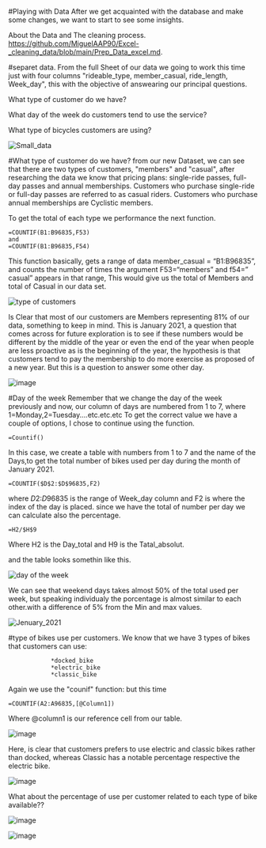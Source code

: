 #Playing with Data
After we get acquainted with the database and make some changes, we want to start to see some insights.

About the Data and The cleaning process. 
https://github.com/MiguelAAP90/Excel-_cleaning_data/blob/main/Prep_Data_excel.md.


#separet data.
From the full Sheet of our data  we going to work this time just with four columns "rideable_type,	member_casual,	ride_length,	Week_day", 
this with the objective of answearing our principal questions.

What type of customer do we have?

What day of the week do customers tend to use the service?

What type of bicycles customers are using?


![Small_data](https://user-images.githubusercontent.com/60878213/149678672-06852ba4-7102-445f-8467-1d59f74e7a83.png)


#What type of customer do we have?
from our new Dataset, we can see that there are two types of customers, "members" and "casual", after researching the data we know that pricing plans: single-ride passes,
full-day passes and annual memberships. Customers who purchase single-ride or full-day passes are referred to as casual riders. Customers
who purchase annual memberships are Cyclistic members.

To get the total of each type we performance the next function.

	=COUNTIF(B1:B96835,F53)
	and 
	=COUNTIF(B1:B96835,F54)

This function basically, gets a range of data member_casual = “B1:B96835”, and counts the number of times the argument F53=“members” and f54=” casual” appears in that range,
This would give us the total of Members and total of Casual in our data set. 

![type of customers ](https://user-images.githubusercontent.com/60878213/149678979-4b84bcb0-36cc-462c-b0a8-b1a13327356e.png)

Is Clear that most of our customers are Members representing 81% of our data, something to keep in mind. This is January 2021, a question that comes across for future exploration
is to see if these numbers would be different by the middle of the year or even the end of the year when people are less proactive as is the beginning of the year,
the hypothesis is that customers tend to pay the membership to do more exercise as proposed of a new year. But this is a question to answer some other day.

![image](https://user-images.githubusercontent.com/60878213/149680795-a9f3fc79-f2eb-4412-acd3-1ddd2f22df6a.png)



#Day of the week
Remember that we change the day of the week previously and now, our column of days are numbered from 1 to 7, where 1=Monday,2=Tuesday....etc.etc.etc
To get the correct value we have a couple of options, I chose to continue using the function.
		
	=Countif()
	
In this case, we create a table with numbers from 1 to 7 and the name of the Days,to get the total number of bikes used per day during the month of January 2021.
	
	=COUNTIF($D$2:$D$96835,F2)

where $D$2:$D$96835 is the range of Week_day column and F2 is where the index of the day is placed. since we have the total of number per day we can calculate also the percentage.

	=H2/$H$9
Where H2 is the Day_total and H9 is the Tatal_absolut.

and the table looks somethin like this.


![day of the week](https://user-images.githubusercontent.com/60878213/149680138-b3e4480a-f7aa-4210-8d50-d9fe6c90bd68.png)

We can see that weekend days takes almost 50% of the total used per week, but speaking individualy the porcentage is almost similar to each other.with a difference of 5% from the Min and max values.

![Jenuary_2021](https://user-images.githubusercontent.com/60878213/149680314-e7546f08-ce78-4b25-8f89-299ec9b0b6bd.png)

#type of bikes use per customers.
We know that we have 3 types of bikes that customers can use:

				*docked_bike
				*electric_bike
				*classic_bike

Again we use the "counif" function: but this time 
	
	=COUNTIF(A2:A96835,[@Column1])
	
Where @column1 is our reference cell from our table. 

![image](https://user-images.githubusercontent.com/60878213/149680589-9dedf567-d1bb-4b62-ba23-0af2d3deb215.png)

Here, is clear that customers prefers to use electric and classic bikes rather than docked, whereas Classic has a notable percentage respective the electric bike.

![image](https://user-images.githubusercontent.com/60878213/149680703-fa3e8a68-7009-48e3-af37-997118b42d9e.png)



What about the percentage of use per customer related to each type of bike available??


![image](https://user-images.githubusercontent.com/60878213/149681804-902d8886-3454-4698-acba-2dba12c77628.png)

![image](https://user-images.githubusercontent.com/60878213/149681825-2596acc6-d13f-4261-bb96-e7db95470e5f.png)


